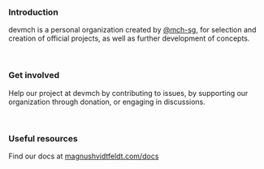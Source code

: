 ### Introduction
devmch is a personal organization created by [@mch-sg](https://github.com/mch-sg), for selection and creation of official projects, as well as further development of concepts.

<br />

### Get involved

Help our project at devmch by contributing to issues, by supporting our organization through donation, or engaging in discussions.

<br />

### Useful resources
Find our docs at [magnushvidtfeldt.com/docs](https://magnushvidtfeldt.com/docs)

<!--

**Here are some ideas to get you started:**

🙋‍♀️ A short introduction - what is your organization all about?
🌈 Contribution guidelines - how can the community get involved?
👩‍💻 Useful resources - where can the community find your docs? Is there anything else the community should know?
🍿 Fun facts - what does your team eat for breakfast?
-->
